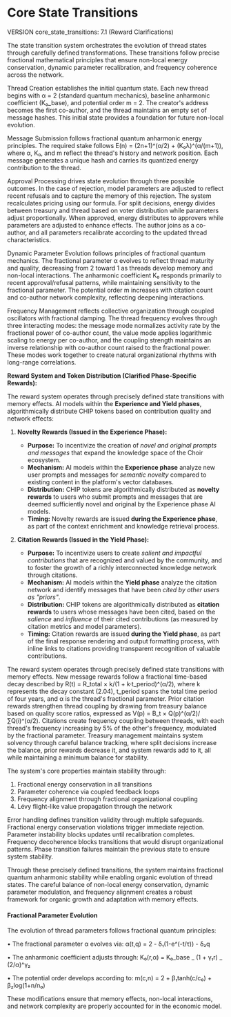 # Core State Transitions

VERSION core_state_transitions: 7.1 (Reward Clarifications)

The state transition system orchestrates the evolution of thread states through carefully defined transformations. These transitions follow precise fractional mathematical principles that ensure non-local energy conservation, dynamic parameter recalibration, and frequency coherence across the network.

Thread Creation establishes the initial quantum state. Each new thread begins with α = 2 (standard quantum mechanics), baseline anharmonic coefficient (K₀_base), and potential order m = 2. The creator's address becomes the first co-author, and the thread maintains an empty set of message hashes. This initial state provides a foundation for future non-local evolution.

Message Submission follows fractional quantum anharmonic energy principles. The required stake follows E(n) = (2n+1)^(α/2) + (K₀λ)^(α/(m+1)), where α, K₀, and m reflect the thread's history and network position. Each message generates a unique hash and carries its quantized energy contribution to the thread.

Approval Processing drives state evolution through three possible outcomes. In the case of rejection, model parameters are adjusted to reflect recent refusals and to capture the memory of this rejection. The system recalculates pricing using our formula. For split decisions, energy divides between treasury and thread based on voter distribution while parameters adjust proportionally. When approved, energy distributes to approvers while parameters are adjusted to enhance effects. The author joins as a co-author, and all parameters recalibrate according to the updated thread characteristics.

Dynamic Parameter Evolution follows principles of fractional quantum mechanics. The fractional parameter α evolves to reflect thread maturity and quality, decreasing from 2 toward 1 as threads develop memory and non-local interactions. The anharmonic coefficient K₀ responds primarily to recent approval/refusal patterns, while maintaining sensitivity to the fractional parameter. The potential order m increases with citation count and co-author network complexity, reflecting deepening interactions.

Frequency Management reflects collective organization through coupled oscillators with fractional damping. The thread frequency evolves through three interacting modes: the message mode normalizes activity rate by the fractional power of co-author count, the value mode applies logarithmic scaling to energy per co-author, and the coupling strength maintains an inverse relationship with co-author count raised to the fractional power. These modes work together to create natural organizational rhythms with long-range correlations.

**Reward System and Token Distribution (Clarified Phase-Specific Rewards):**

The reward system operates through precisely defined state transitions with memory effects. AI models within the **Experience and Yield phases**, algorithmically distribute CHIP tokens based on contribution quality and network effects:

1.  **Novelty Rewards (Issued in the Experience Phase):**
    *   **Purpose:** To incentivize the creation of *novel and original prompts and messages* that expand the knowledge space of the Choir ecosystem.
    *   **Mechanism:** AI models within the **Experience phase** analyze new user prompts and messages for *semantic novelty* compared to existing content in the platform's vector databases.
    *   **Distribution:** CHIP tokens are algorithmically distributed as **novelty rewards** to users who submit prompts and messages that are deemed sufficiently novel and original by the Experience phase AI models.
    *   **Timing:** Novelty rewards are issued **during the Experience phase**, as part of the context enrichment and knowledge retrieval process.

2.  **Citation Rewards (Issued in the Yield Phase):**
    *   **Purpose:** To incentivize users to create *salient and impactful contributions* that are recognized and valued by the community, and to foster the growth of a richly interconnected knowledge network through citations.
    *   **Mechanism:** AI models within the **Yield phase** analyze the citation network and identify messages that have been *cited by other users as "priors"*.
    *   **Distribution:** CHIP tokens are algorithmically distributed as **citation rewards** to users whose messages have been cited, based on the *salience* and *influence* of their cited contributions (as measured by citation metrics and model parameters).
    *   **Timing:** Citation rewards are issued **during the Yield phase**, as part of the final response rendering and output formatting process, with inline links to citations providing transparent recognition of valuable contributions.

The reward system operates through precisely defined state transitions with memory effects. New message rewards follow a fractional time-based decay described by R(t) = R_total × k/(1 + k·t_period)^(α/2), where k represents the decay constant (2.04), t_period spans the total time period of four years, and α is the thread's fractional parameter. Prior citation rewards strengthen thread coupling by drawing from treasury balance based on quality score ratios, expressed as V(p) = B_t × Q(p)^(α/2)/∑Q(i)^(α/2). Citations create frequency coupling between threads, with each thread's frequency increasing by 5% of the other's frequency, modulated by the fractional parameter. Treasury management maintains system solvency through careful balance tracking, where split decisions increase the balance, prior rewards decrease it, and system rewards add to it, all while maintaining a minimum balance for stability.

The system's core properties maintain stability through:

1. Fractional energy conservation in all transitions
2. Parameter coherence via coupled feedback loops
3. Frequency alignment through fractional organizational coupling
4. Lévy flight-like value propagation through the network

Error handling defines transition validity through multiple safeguards. Fractional energy conservation violations trigger immediate rejection. Parameter instability blocks updates until recalibration completes. Frequency decoherence blocks transitions that would disrupt organizational patterns. Phase transition failures maintain the previous state to ensure system stability.

Through these precisely defined transitions, the system maintains fractional quantum anharmonic stability while enabling organic evolution of thread states. The careful balance of non-local energy conservation, dynamic parameter modulation, and frequency alignment creates a robust framework for organic growth and adaptation with memory effects.

#### Fractional Parameter Evolution

The evolution of thread parameters follows fractional quantum principles:

• The fractional parameter α evolves via:
α(t,q) = 2 - δ₁(1-e^(-t/τ)) - δ₂q

• The anharmonic coefficient adjusts through:
K₀(r,α) = K₀_base _ (1 + γ₁r) _ (2/α)^γ₂

• The potential order develops according to:
m(c,n) = 2 + β₁tanh(c/c₀) + β₂log(1+n/n₀)

These modifications ensure that memory effects, non-local interactions, and network complexity are properly accounted for in the economic model.

